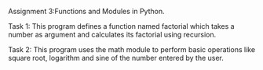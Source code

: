 Assignment 3:Functions and Modules in Python.

Task 1: This program defines a function named factorial which takes a number as argument and calculates its factorial using recursion.

Task 2: This program uses the math module to perform basic operations like square root, logarithm and sine of the number entered by the user.
